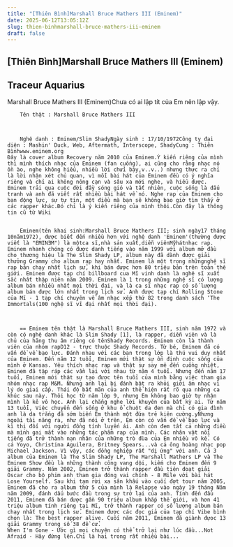 ```yaml
---
title: "[Thiên Bình]Marshall Bruce Mathers III (Eminem)"
date: 2025-06-12T13:05:12Z
slug: thien-binhmarshall-bruce-mathers-iii-eminem
draft: false
---
```


## [Thiên Bình]Marshall Bruce Mathers III (Eminem)

## Traceur Aquarius

Marshall Bruce Mathers III (Eminem)Chưa có ai lập tít của Em nên lập vậy.
	
		
		Tên thật : Marshall Bruce Mathers III
	
	
		
		Nghệ danh : Eminem/Slim ShadyNgày sinh : 17/10/1972Công ty đại diện : Mashin' Duck, Web, Aftermath, Interscope, ShadyCung : Thiên Bìnhwww.eminem.org
	Đây là cover album Recovery năm 2010 của Eminem.Ý kiến riêng của mình thì mình thích nhạc của Eminem (fan cuồng), ai cũng cho rằng nhạc nó ồn ào, nghe không hiểu, nhiều lời chửi bậy,v..v..) nhưng thực ra chỉ là lời nhận xét chủ quan, vì mỗi bài hát của Eminem đều có ý nghĩa riêng và chỉ ai không nông cạn và sâu xa mới nghe, và hiểu được. Eminem trải qua cuộc đời đầy sóng gió và tất nhiên, cuộc sống là đấu tranh và anh đã viết rất nhiều bài hát về nó. Nghe rap của Eminem cho bạn động lực, sự tự tin, một điều mà bạn sẽ không bao giờ tìm thấy ở các rapper khác.Đó chỉ là ý kiến riêng của mình thôi.Còn đây là thông tin cũ từ Wiki
	
		
		Eminem(tên khai sinh:Marshall Bruce Mathers III; sinh ngày17 tháng 10năm1972), được biết đến nhiều hơn với nghệ danh 'Eminem'(thường được viết là "EMINƎM") là mộtca sĩ,nhà sản xuất,diễn viênMỹhátnhạc rap. Eminem nhanh chóng có được danh tiếng vào năm 1999 với album mở đầu cho thương hiệu là The Slim Shady LP, album này đã dành được giải thưởng Grammy cho album rap hay nhất. Eminem là một trong nhữngnghệ sĩ rap bán chạy nhất lịch sử, khi bán được hơn 80 triệu bản trên toàn thế giới. Eminem được tạp chí billboard cua Mĩ vinh danh là nghệ sĩ xuất sắc nhất thập niên năm 2009. Eminem là 1 trong những nghệ sĩ có lượng album bán nhiều nhất mọi thời đại, và là ca sĩ nhạc rap có số lượng album bán được lớn nhất trong lịch sử. Anh được tạp chí Rolling Stone của Mĩ - 1 tạp chí chuyên về âm nhạc xếp thứ 82 trong danh sách ‘The Immortals(100 nghệ sĩ vĩ đại nhất mọi thời đại).
	
	
		
		== Eminem tên thật là Marshall Bruce Mathers III, sinh năm 1972 và còn có nghệ danh khác là Slim Shady [1], là rapper, diễn viên và là chủ của hãng thu âm riêng có tênShady Records. Eminem còn là thành viên của nhóm rapD12 - trực thuộc Shady Records. Từ bé, Eminem đã có vấn đề về bạo lực. Đánh nhau với các bạn trong lớp là thú vui duy nhất của Eminem. Đến năm 12 tuổi, Eminem mới thật sự ổn định cuộc sống của mình ở Kansas. Yêu thích nhạc rap và thật sự say mê đến cuồng nhiệt, Eminem đã tập ráp các vần lại với nhau từ năm 4 tuổi. Nhưng đến năm 17 tuổi, Eminem mới thật sự tạo được tên tuổi của mình bằng việc tham gia nhóm nhạc rap M&M. Nhưng anh lại bị đánh bật ra khỏi giới âm nhạc vì lý do giai cấp. Thái độ bất mãn của anh thể hiện rất rõ qua những ca khúc sau này. Thôi học từ năm lớp 9, nhưng Em không bao giờ tự nhận mình là kẻ vô học. Anh lại chẳng nghe lời khuyên của bất kỳ ai. Từ năm 13 tuổi, Việc chuyển đến sống ở khu ổ chuột da đen mà chỉ có gia đình anh là da trắng đã sớm biến Em thành một đứa trẻ kiên cường.yNhưng ngoài tài năng ra, như đã nói ở trên, Em còn có vấn đề về bạo lực và kì thị đối với người đồng tính luyến ái. Anh còn đem tất cả những điều mà mình gai mắt vào những tác phẩm rap của mình. Các nhân vật nổi tiếng đã trở thành nạn nhân của những trò đùa của Em nhiều vô kể. Có cả Yoyo, Christina Aguilera, Britney Spears...và cả ông hoàng nhạc pop Michael Jackson. Vì vậy, các đồng nghiệp rất "dị ứng" với anh. Cả 3 album của Eminem là The Slim Shady LP, The Marshall Mathers LP và The Eminem Show đều là những thành công vang dội, kiếm cho Eminem đến 9 giải Grammy. Năm 2002, Eminem trở thành rapper đầu tiên đoạt giải Oscar cho bộ phim anh tham gia đóng vai chính - 8 Mile với bài hát Lose Yourself. Sau khi tạm rời xa sân khấu vào cuối đợt tour năm 2005, Eminem đã cho ra album thứ 5 của mình là Relapse vào ngày 19 tháng Năm năm 2009, đánh dấu bước đầu trong sự trở lại của anh. Tính đến đầu 2011, Eminem đã bán được gần 90 triệu album khắp thế giới, và hơn 41 triệu album tính riêng tại Mĩ, trở thành rapper có số lượng album bán chạy nhất trong lịch sử. Eminem được các đọc giả của tạp chí Vibe bình chọn là: The best rapper alive. Cuối năm 2011, Eminem đã giành đựoc 13 giải Grammy trong số 38 đề cử.
	When I'm Gone - Ước gì mọi chuyện có thể trở lại như lúc đầu...Not Afraid - Hãy đứng lên.Chỉ là hai trong rất nhiều bài...